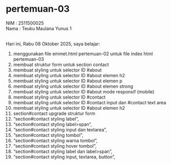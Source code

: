 # pertemuan-03

NIM : 2511500025 <br>
Nama : Teuku Maulana Yunus 1 <br><br>

Hari ini, Rabu 08 Oktober 2025, saya belajar:
<ol>
    <li>menggunakan file emmet.html pertemuan-02 untuk file index html pertemuan-03</li>
    <li>membuat struktur form untuk section contact</li>
    <li>membuat styling untuk selector ID #about</li>
    <li>membuat styling untuk selector ID #about elemen h2</li>
    <li>membuat styling untuk selector ID #about elemen p </li>
    <li>membuat styling untuk selector ID #about elemen strong</li>
    <li>membuat styling untuk selector ID #about mode responsif (mobile)</li>
    <li>membuat styling untuk selector ID #contact</li>
    <li>membuat styling untuk selector ID #contact input dan #contact text area</li>
    <li>membuat styling untuk selector ID #about elemen h2 </li>
    <li>section#contact upgrade struktur form</li>
    <li>“section#contact styling label”,</li>
    <li>“section#contact styling label>span”,</li>
    <li>“section#contact styling input dan textarea”,</li>
    <li>“section#contact styling tombol”,</li>
    <li>“section#contact styling warna tombol”,</li>
    <li>“section#contact styling hover tombol”,</li>
    <li>“section#contact styling label dan label>span”,</li>
    <li>“section#contact styling input, textarea, button”,</li>
   </ol>

